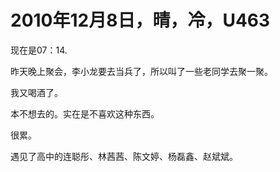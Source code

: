 # 2010年12月8日，晴，冷，U463

现在是07：14.

昨天晚上聚会，李小龙要去当兵了，所以叫了一些老同学去聚一聚。

我又喝酒了。

本不想去的。实在是不喜欢这种东西。

很累。

遇见了高中的连聪彤、林茜茜、陈文婷、杨磊鑫、赵斌斌。

